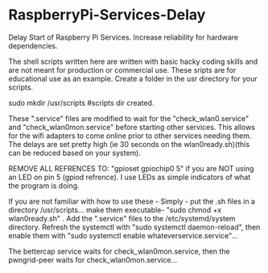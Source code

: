 # RaspberryPi-Services-Delay
Delay Start of Raspberry Pi Services. Increase reliability for hardware dependencies.


The shell scripts written here are written with basic hacky coding skills and are not meant for production or commercial use. These sripts are for educational use as an example. Create a folder in the usr directory for your scripts. 

sudo mkdir /usr/scripts #scripts dir created.


These ".service" files are modified to wait for the "check_wlan0.service" and "check_wlan0mon.service" before starting other services.  This allows for the wifi adapters to come online prior to other services needing them.  The delays are set pretty high (ie 30 seconds on the wlan0ready.sh)(this can be reduced based on your system).  


REMOVE ALL REFRENCES TO: "gpioset gpiochip0 5" if you are NOT using an LED on pin 5 (gpiod refrence).  I use LEDs as simple indicators of what the program is doing.


If you are not familiar with how to use these - Simply - put the .sh files in a directory /usr/scripts... make them executable- "sudo chmod +x wlan0ready.sh" .  Add the ".service" files to the /etc/systemd/system directory.  Refresh the systemctl with "sudo systemctl daemon-reload", then enable them with "sudo systemctl enable whateverservice.service"... 


The bettercap service waits for check_wlan0mon.service, then the pwngrid-peer waits for check_wlan0mon.service...
